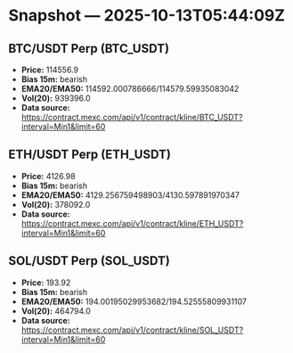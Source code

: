 # Snapshot — 2025-10-13T05:44:09Z

## BTC/USDT Perp (BTC_USDT)
- **Price:** 114556.9
- **Bias 15m:** bearish
- **EMA20/EMA50:** 114592.000786666/114579.59935083042
- **Vol(20):** 939396.0
- **Data source:** https://contract.mexc.com/api/v1/contract/kline/BTC_USDT?interval=Min1&limit=60

## ETH/USDT Perp (ETH_USDT)
- **Price:** 4126.98
- **Bias 15m:** bearish
- **EMA20/EMA50:** 4129.256759498903/4130.597891970347
- **Vol(20):** 378092.0
- **Data source:** https://contract.mexc.com/api/v1/contract/kline/ETH_USDT?interval=Min1&limit=60

## SOL/USDT Perp (SOL_USDT)
- **Price:** 193.92
- **Bias 15m:** bearish
- **EMA20/EMA50:** 194.00195029953682/194.52555809931107
- **Vol(20):** 464794.0
- **Data source:** https://contract.mexc.com/api/v1/contract/kline/SOL_USDT?interval=Min1&limit=60
